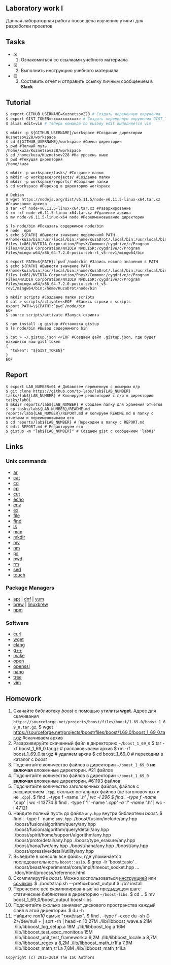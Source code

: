 ## Laboratory work I

Данная лабораторная работа посвещена изучению утилит для разработки проектов

## Tasks

- [x] 1. Ознакомиться со ссылками учебного материала
- [x] 2. Выполнить инструкцию учебного материала
- [x] 3. Составить отчет и отправить ссылку личным сообщением в **Slack**

## Tutorial

```bash
$ export GITHUB_USERNAME=Kuznetsov228 # Создать переменную окружения 
$ export GIST_TOKEN=<xxxxxxxxxxx> # Создать переменную окружения GIST_TOKEN
$ alias edit=vim # Теперь команда по вызову edit выполняется vim
```

```ShellSession
$ mkdir -p ${GITHUB_USERNAME}/workspace #Создание директории Kuznetsov228/workspace
$ cd ${GITHUB_USERNAME}/workspace #Смена директории
$ pwd #Полный путь
/home/kuza/Kuznetsov228/workspace
$ cd /home/kuza/Kuznetsov228 #На уровень выше
$ pwd #Текущая директория
/home/kuza

```

```ShellSession
$ mkdir -p workspace/tasks/ #Создание папки
$ mkdir -p workspace/projects/ #Создание папки
$ mkdir -p workspace/reports/ #Создание папки
$ cd workspace #Переход в директорию workspace
```

```ShellSession
# Debian
$ wget https://nodejs.org/dist/v6.11.5/node-v6.11.5-linux-x64.tar.xz #Скачивание архива
$ tar -xf node-v6.11.5-linux-x64.tar.xz #Разархирование 
$ rm -rf node-v6.11.5-linux-x64.tar.xz #Удаление архива
$ mv node-v6.11.5-linux-x64 node #Переименовывание директории
```

```ShellSession
$ ls node/bin #Показать содержимое node/bin
# node  npm
$ echo ${PATH} #Вывести значение переменной PATH
#/home/kuza/bin:/usr/local/bin:/home/KuzaDrot/.local/bin:/usr/local/bin:/usr/bin:/cygdrive/c/Windows/system32:/cygdrive/c/Windows:/cygdrive/c/Windows/System32/Wbem:/cygdrive/c/Windows/System32/WindowsPowerShell/v1.0:/cygdrive/c/Program Files (x86)/NVIDIA Corporation/PhysX/Common:/cygdrive/c/Program Files/NVIDIA Corporation/NVIDIA NvDLISR:/cygdrive/c/Program Files/mingw-w64/x86_64-7.2.0-posix-seh-rt_v5-rev1/mingw64/bin

$ export PATH=${PATH}:`pwd`/node/bin #Запись нового значения в PATH
$ echo ${PATH} #Вывести значение PATH
#/home/kuza/bin:/usr/local/bin:/home/KuzaDrot/.local/bin:/usr/local/bin:/usr/bin:/cygdrive/c/Windows/system32:/cygdrive/c/Windows:/cygdrive/c/Windows/System32/Wbem:/cygdrive/c/Windows/System32/WindowsPowerShell/v1.0:/cygdrive/c/Program Files (x86)/NVIDIA Corporation/PhysX/Common:/cygdrive/c/Program Files/NVIDIA Corporation/NVIDIA NvDLISR:/cygdrive/c/Program Files/mingw-w64/x86_64-7.2.0-posix-seh-rt_v5-rev1/mingw64/bin:/home/KuzaDrot/node/bin

$ mkdir scripts #Создание папки scripts 
$ cat > scripts/activate<<EOF  #Запись строки в scripts
export PATH=\${PATH}:`pwd`/node/bin 
EOF
$ source scripts/activate #Запуск скрипта
```

```ShellSession
$ npm install -g gistup #Установка gistup
$ ls node/bin #Вывод содержимого bin
```

```ShellSession
$ cat > ~/.gistup.json <<EOF #Создаем файл .gistup.json, где будет находится наш gist token
{
  "token": "${GIST_TOKEN}"
}
EOF
```

## Report

```ShellSession
$ export LAB_NUMBER=01 # Добавляем переменную с номером л/р
$ git clone https://github.com/tp-labs/lab${LAB_NUMBER} tasks/lab${LAB_NUMBER} # Клонируем репозиторий с л/р в директорию tasks/lab01
$ mkdir reports/lab${LAB_NUMBER} # Создаем папку для хранения отчетов
$ cp tasks/lab${LAB_NUMBER}/README.md reports/lab${LAB_NUMBER}/REPORT.md # Копируем README.md в папку с отчетами и переименовываем его
$ cd reports/lab${LAB_NUMBER} # Переходим в папку с REPORT.md
$ edit REPORT.md # Редактируем его
$ gistup -m "lab${LAB_NUMBER}" # Создаем gist с сообщением 'lab01'
```

## Links

### Unix commands

- [ar](https://en.wikipedia.org/wiki/Ar_(Unix))
- [cat](https://en.wikipedia.org/wiki/Cat_(Unix))
- [cd](https://en.wikipedia.org/wiki/Cd_(command))
- [cp](https://en.wikipedia.org/wiki/Cp_(Unix))
- [cut](https://en.wikipedia.org/wiki/Cut_(Unix))
- [echo](https://en.wikipedia.org/wiki/Echo_(command))
- [env](https://en.wikipedia.org/wiki/Env_(shell))
- [ex](https://en.wikipedia.org/wiki/Ex_(editor))
- [file](https://en.wikipedia.org/wiki/File_(command))
- [find](https://en.wikipedia.org/wiki/Find)
- [ls](https://en.wikipedia.org/wiki/Ls)
- [man](https://en.wikipedia.org/wiki/Man_page)
- [mkdir](https://en.wikipedia.org/wiki/Mkdir)
- [mv](https://en.wikipedia.org/wiki/Mv)
- [nm](https://en.wikipedia.org/wiki/Nm_(Unix))
- [ps](https://en.wikipedia.org/wiki/Ps_(Unix))
- [pwd](https://en.wikipedia.org/wiki/Pwd)
- [rm](https://en.wikipedia.org/wiki/Rm_(Unix))
- [sed](https://en.wikipedia.org/wiki/Sed)
- [touch](https://en.wikipedia.org/wiki/Touch_(Unix))

### Package Managers

- [apt](http://help.ubuntu.ru/wiki/apt) | [dnf](https://en.wikipedia.org/wiki/DNF_(software)) | [yum](https://fedoraproject.org/wiki/Yum/ru)
- [brew](https://brew.sh) | [linuxbrew](http://linuxbrew.sh)
- [npm](https://docs.npmjs.com)

### Software

- [curl](https://www.gitbook.com/book/bagder/everything-curl/details)
- [wget](https://www.gnu.org/software/wget/manual/wget.pdf)
- [clang](https://clang.llvm.org)
- [g++](https://gcc.gnu.org/onlinedocs/gcc-4.0.2/gcc/G_002b_002b-and-GCC.html)
- [make](https://en.wikipedia.org/wiki/Make_(software))
- [open](https://developer.apple.com/legacy/library/documentation/Darwin/Reference/ManPages/man1/open.1.html)
- [openssl](https://www.openssl.org)
- [nano](https://www.nano-editor.org)
- [tree](https://linux.die.net/man/1/tree)
- [vim](http://www.vim.org)

## Homework

1. Скачайте библиотеку *boost* с помощью утилиты **wget**. Адрес для скачивания `https://sourceforge.net/projects/boost/files/boost/1.69.0/boost_1_69_0.tar.gz`.
$ wget https://sourceforge.net/projects/boost/files/boost/1.69.0/boost_1_69_0.tar.gz #скачиваем архив
2. Разархивируйте скаченный файл в директорию `~/boost_1_69_0`
$ tar -xf boost_1_69_0.tar.gz # распаковываем архив
$ rm -rf boost_1_69_0.tar.gz # удаляем архив
$ cd boost_1_69_0 # переходим в каталог с *boost*
3. Подсчитайте количество файлов в директории `~/boost_1_69_0` **не включая** вложенные директории. #21 файлов 
4. Подсчитайте количество файлов в директории `~/boost_1_69_0` **включая** вложенные директории. #61193 файлов 
5. Подсчитайте количество заголовочных файлов, файлов с расширением `.cpp`, сколько остальных файлов (не заголовочных и не `.cpp`).
$ find . -type f -name '*.h' | wc -l
296
$ find . -type f -name '*.cpp' | wc -l
13774
$ find . -type f '!' -name '*.cpp' -a '!' -name '*.h' | wc -l
47121
6. Найдите полный пусть до файла `any.hpp` внутри библиотеки *boost*. $ find . -type f -name `any.hpp`
./boost/fusion/include/any.hpp
./boost/fusion/algorithm/query/any.hpp
./boost/fusion/algorithm/query/detail/any.hpp
./boost/spirit/home/support/algorithm/any.hpp
./boost/proto/detail/any.hpp
./boost/type_erasure/any.hpp
./boost/hana/fwd/any.hpp
./boost/hana/any.hpp
./boost/any.hpp
./boost/xpressive/detail/utility/any.hpp
7. Выведите в консоль все файлы, где упоминается последовательность `boost::asio`.
$ grep -lr 'boost::asio' .
./boost/beast/experimental/core/impl/timeout_socket.hpp
...
./doc/html/process/reference.html
8. Скомпилирутйе *boost*. Можно воспользоваться [инструкцией](https://www.boost.org/doc/libs/1_61_0/more/getting_started/unix-variants.html#or-build-custom-binaries) или [ссылкой](https://codeyarns.com/2017/01/24/how-to-build-boost-on-linux/).
$ ./bootstrap.sh --prefix=boost_output 
$ ./b2 install
9. Перенесите все скомпилированные на предыдущем шаге статические библиотеки в директорию `~/boost-libs`.
$ cd ..
$ mv boost_1_69_0/boost_output boost-libs
10. Подсчитайте сколько занимает дискового пространства каждый файл в этой директории.
$ du -h
11. Найдите *топ10* самых "тяжёлых".
$ find .  -type f -exec du -sh {} 2>/dev/null + | sort -rh | head -n 10
 27M	./lib/libboost_wave.a
 21M	./lib/libboost_log_setup.a
 19M	./lib/libboost_log.a
 16M	./lib/libboost_test_exec_monitor.a
 15M	./lib/libboost_unit_test_framework.a
9,2M	./lib/libboost_locale.a
8,7M	./lib/libboost_regex.a
8,2M	./lib/libboost_math_tr1f.a
7,9M	./lib/libboost_math_tr1.a
7,8M	./lib/libboost_math_tr1l.a

```
Copyright (c) 2015-2019 The ISC Authors
```
